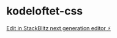 # kodeloftet-css

[Edit in StackBlitz next generation editor ⚡️](https://stackblitz.com/~/github.com/MissKluck/kodeloftet-css)